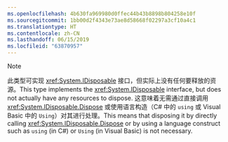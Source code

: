 ```yaml
---
ms.openlocfilehash: 4b630fa969980d0ffec44b43b8898b804258e10f
ms.sourcegitcommit: 1bb00d2f4343e73ae8d58668f02297a3cf10a4c1
ms.translationtype: HT
ms.contentlocale: zh-CN
ms.lasthandoff: 06/15/2019
ms.locfileid: "63870957"
---
```

> [!NOTE]
> <span data-ttu-id="08b1b-101">此类型可实现 <xref:System.IDisposable> 接口，但实际上没有任何要释放的资源。</span><span class="sxs-lookup"><span data-stu-id="08b1b-101">This type implements the <xref:System.IDisposable> interface, but does not actually have any resources to dispose.</span></span> <span data-ttu-id="08b1b-102">这意味着无需通过直接调用 <xref:System.IDisposable.Dispose> 或使用语言构造（C# 中的 `using` 或 Visual Basic 中的 `Using`）对其进行处理。</span><span class="sxs-lookup"><span data-stu-id="08b1b-102">This means that disposing it by directly calling <xref:System.IDisposable.Dispose> or by using a language construct such as `using` (in C#) or `Using` (in Visual Basic) is not necessary.</span></span>
